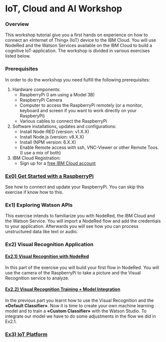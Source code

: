 # IoT, Cloud and AI Workshop

### Overview
This workshop tutorial give you a first hands on experience on how to connect an «Internet of Thing» (IoT) device to the IBM Cloud. You will use NodeRed and the Watson Services available on the IBM Cloud to build a cognitive IoT-application. The workshop is divided in various exercises listed below.

### Prerequisites
In order to do the workshop you need fulfill the following prerequisites:
1. Hardware components:  
   * RaspberryPi (I am using a Model 3B)
   * RaspberryPi Camera
   * Computer to access the RaspberryPi remotely (or a monitor, keyboard and screen if you want to work directly on your RaspberyPi)
   * Various cables to connect the RaspberryPi
2. Software installations, updates and configurations:  
   * Install Node-RED (version: v1.X.X)
   * Install Node.js (version: v8.X.X)
   * Install (NPM version: 6.X.X)
   * Enable Remote access with ssh, VNC-Viewer or other Remote Toos. (I use a mix of both)
3. IBM Cloud Registration:  
   * Sign up for a [free IBM Cloud account](https://www.ibm.biz/hslu-cloud "IBM Cloud")



### [Ex0) Get Started with a RaspberryPi](https://github.com/you-R-I/workshops/blob/master/Exercises/Ex-RPi-0_Verbindung%20zum%20RapberryPi.pptx "Ex0")
See how to connect and update your RaspberryPi. You can skip this exercise if know how to this. 


### Ex1) Exploring Watson APIs
This exercise intends to familiarize you with NodeRed, the IBM Cloud and the Watson Service. You will import a NodeRed flow and add the credentials to your application. Afterwards you will see how you can process unstructured data like text or audio. 

### Ex2) Visual Recognition Application

#### [Ex2.1) Visual Recognition with NodeRed](https://github.com/you-R-I/workshops/blob/master/Exercises/Ex-RPi-2_Train-Watson-Visual-Recognition_V2.pptx "Visual Recognition with NodeRed")
In this part of the exercise you will build your first flow in NodeRed. You will use the camera of the RaspberryPi to take a picture and the Visual Recognition service to analyze. 

#### [Ex2.2) Visual Recognition Training + Model Integration](https://github.com/you-R-I/workshops/blob/master/Exercises/Ex-RPi-2_Train-Watson-Visual-Recognition_V2.pptx "Visual Recognition Training + Model Integration")
In the previous part you learnt how to use the Visual Recognition and the **«Default Classifier»**. Now it is time to create your own machine learning model and to train a **«Custom Classifier»** with the Watson Studio. To integrate our model we have to do some adjustments in the flow we did in Ex2.1.

### [Ex3) IoT Platform](https://github.com/you-R-I/workshops/blob/master/Exercises/Ex-RPi-3-IoT-Application-From%20Device-to-Cloud_v2.pptx "IoT Platform")




